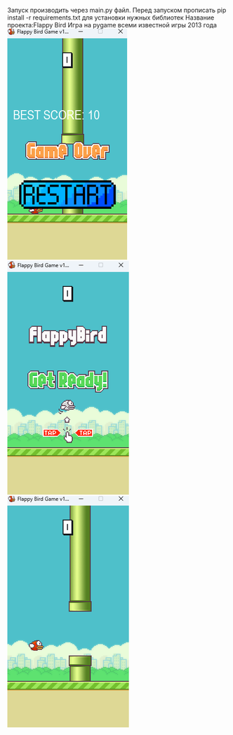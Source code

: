 Запуск производить через main.py файл.
Перед запуском прописать pip install -r requirements.txt для установки нужных библиотек
Название проекта:Flappy Bird
Игра на pygame всеми известной игры 2013 года
![alt text](image-1.png)
![alt text](image.png)
![alt text](image2.png)